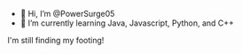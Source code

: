 - 👋 Hi, I’m @PowerSurge05
- 🌱 I’m currently learning Java, Javascript, Python, and C++

I'm still finding my footing!
